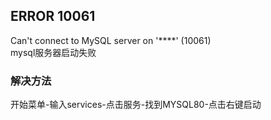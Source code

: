 ## ERROR 10061
Can't connect to MySQL server on '****' (10061)     
mysql服务器启动失败


### 解决方法
开始菜单-输入services-点击服务-找到MYSQL80-点击右键启动
